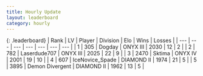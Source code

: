 ```yaml
---
title: Hourly Update
layout: leaderboard
category: hourly
---
```


{: .leaderboard}
| Rank | LV | Player | Division | Elo | Wins | Losses |
| --- | --- | --- | --- | --- | --- | --- |
| <span data-change="0">1</span> | 305 | <span title="ID: 649259">Dogday</span> | ONYX III | <span data-change="0">2030</span> | <span data-change="0">12</span> | <span data-change="0">2</span> |
| <span data-change="0">2</span> | 782 | <span title="ID: 372321">Laserdude707</span> | ONYX III | <span data-change="0">2025</span> | <span data-change="0">22</span> | <span data-change="0">9</span> |
| <span data-change="0">3</span> | 2470 | <span title="ID: 353063">Sktima</span> | ONYX IV | <span data-change="0">2001</span> | <span data-change="0">19</span> | <span data-change="0">10</span> |
| <span data-change="0">4</span> | 607 | <span title="ID: 597289">IceNovice_Spade</span> | DIAMOND II | <span data-change="0">1974</span> | <span data-change="0">21</span> | <span data-change="0">5</span> |
| <span data-change="3">5</span> | 3895 | <span title="ID: 370081">Demon Divergent</span> | DIAMOND II | <span data-change="44">1962</span> | <span data-change="3">13</span> | <span data-change="0">5</span> |